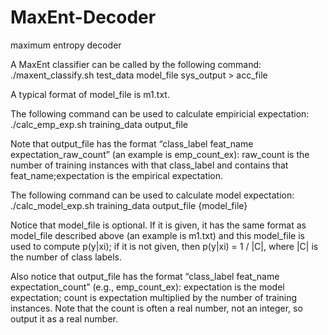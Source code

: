 # MaxEnt-Decoder
maximum entropy decoder

A MaxEnt classifier can be called by the following command:
./maxent_classify.sh test_data model_file sys_output > acc_file

A typical format of model_file is m1.txt. 

The following command can be used to calculate empiricial expectation:
./calc_emp_exp.sh training_data output_file

Note that output_file has the format “class_label feat_name expectation_raw_count” (an example is emp_count_ex):
raw_count is the number of training instances with that class_label and contains that feat_name;expectation is the empirical expectation.

The following command can be used to calculate model expectation: 
./calc_model_exp.sh training_data output_file {model_file}

Notice that model_file is optional. If it is given, it has the same format as model_file described above (an example is m1.txt) and this model_file is used to compute p(y|xi); if it is not given, then p(y|xi) = 1 / |C|, where |C| is the number of class labels.

Also notice that output_file has the format “class_label feat_name expectation_count” (e.g., emp_count_ex):
expectation is the model expectation; count is expectation multiplied by the number of training
instances. Note that the count is often a real number, not an integer, so output it as a real
number.

